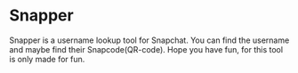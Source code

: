 # Snapper

Snapper is a username lookup tool for Snapchat. You can find the username and maybe find their Snapcode(QR-code).
Hope you have fun, for this tool is only made for fun.
